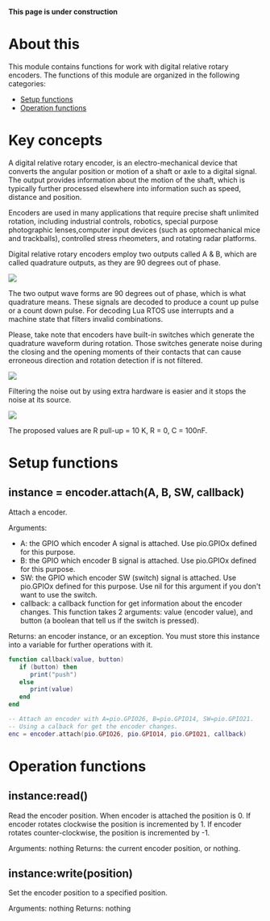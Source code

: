 **This page is under construction**

# About this

This module contains functions for work with digital relative rotary encoders. The functions of this module are organized in the following categories:

* [Setup functions](#setup-functions)
* [Operation functions](#operation-functions)

# Key concepts

A digital relative rotary encoder, is an electro-mechanical device that converts the angular position or motion of a shaft or axle to a digital signal. The output provides information about the motion of the shaft, which is typically further processed elsewhere into information such as speed, distance and position.

Encoders are used in many applications that require precise shaft unlimited rotation, including industrial controls, robotics, special purpose photographic lenses,computer input devices (such as optomechanical mice and trackballs), controlled stress rheometers, and rotating radar platforms.

Digital relative rotary encoders employ two outputs called A & B, which are called quadrature outputs, as they are 90 degrees out of phase.

![](http://git.whitecatboard.org/encoder-quadrature.png)

The two output wave forms are 90 degrees out of phase, which is what quadrature means. These signals are decoded to produce a count up pulse or a count down pulse. For decoding Lua RTOS use interrupts and a machine state that filters invalid combinations.

Please, take note that encoders have built-in switches which generate the quadrature waveform during rotation. Those switches generate noise during the closing and the opening moments of their contacts that can cause erroneous direction and rotation detection if is not filtered.

![](http://git.whitecatboard.org/encoder-noise.png)

Filtering the noise out by using extra hardware is easier and it stops the noise at its source.

![](http://git.whitecatboard.org/encoder-filter.png)

The proposed values are R pull-up = 10 K, R = 0, C = 100nF.

# Setup functions

## instance = encoder.attach(A, B, SW, callback)

Attach a encoder.

Arguments:

* A: the GPIO which encoder A signal is attached. Use pio.GPIOx defined for this purpose.
* B: the GPIO which encoder B signal is attached. Use pio.GPIOx defined for this purpose.
* SW: the GPIO which encoder SW (switch) signal is attached. Use pio.GPIOx defined for this purpose. Use nil for this argument if you don't want to use the switch.
* callback: a callback function for get information about the encoder changes. This function takes 2 arguments: value (encoder value), and button (a boolean that tell us if the switch is pressed).

Returns: an encoder instance, or an exception. You must store this instance into a variable for further operations with it.

```lua
function callback(value, button)
   if (button) then
      print("push")
   else
      print(value)
   end
end

-- Attach an encoder with A=pio.GPIO26, B=pio.GPIO14, SW=pio.GPIO21.
-- Using a calback for get the encoder changes.
enc = encoder.attach(pio.GPIO26, pio.GPIO14, pio.GPIO21, callback)
```

# Operation functions

## instance:read()

Read the encoder position. When encoder is attached the position is 0. If encoder rotates clockwise the position is incremented by 1. If encoder rotates counter-clockwise, the position is incremented by -1.

Arguments: nothing
Returns: the current encoder position, or nothing.

## instance:write(position)
 
Set the encoder position to a specified position.

Arguments: nothing
Returns: nothing